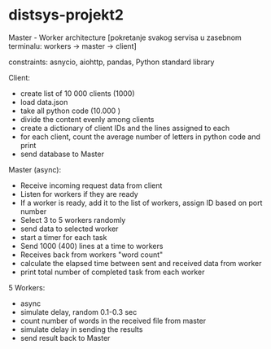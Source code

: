 # distsys-projekt2
Master - Worker architecture
[pokretanje svakog servisa u zasebnom terminalu: workers -> master -> client]

constraints: asnycio, aiohttp, pandas, Python standard library

Client: 
- create list of 10 000 clients (1000)
- load data.json
- take all python code (10.000 )
- divide the content evenly among clients
- create a dictionary of client IDs and the lines assigned to each
- for each client, count the average number of letters in python code and print
- send database to Master


Master (async):
- Receive incoming request data from client
- Listen for workers if they are ready
- If a worker is ready, add it to the list of workers, assign ID based on port number
- Select 3 to 5 workers randomly
- send data to selected worker
- start a timer for each task
- Send 1000 (400) lines at a time to workers
- Receives back from workers "word count"
- calculate the elapsed time between sent and received data from worker
- print total number of completed task from each worker


5 Workers:
- async
- simulate delay, random 0.1-0.3 sec
- count number of words in the received file from master
- simulate delay in sending the results
- send result back to Master



